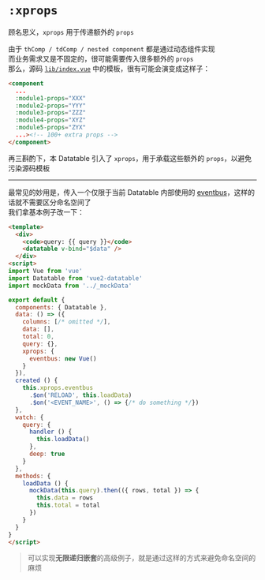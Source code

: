 # `:xprops`

顾名思义，`xprops` 用于传递额外的 `props`

由于 `thComp / tdComp / nested component` 都是通过动态组件实现  
而业务需求又是不固定的，很可能需要传入很多额外的 `props`  
那么，源码 [`lib/index.vue`](https://github.com/OneWayTech/vue2-datatable/blob/master/lib/index.vue) 中的模板，很有可能会演变成这样子：

```html
<component
  ...
  :module1-props="XXX"
  :module2-props="YYY"
  :module3-props="ZZZ"
  :module4-props="XYZ"
  :module5-props="ZYX"
  ...><!-- 100+ extra props -->
</component>
```

再三斟酌下，本 Datatable 引入了 `xprops`，用于承载这些额外的 `props`，以避免污染源码模板

***

最常见的妙用是，传入一个仅限于当前 Datatable 内部使用的 [eventbus](https://vuejs.org/v2/guide/components.html#Non-Parent-Child-Communication)，这样的话就不需要区分命名空间了  
我们拿基本例子改一下：

```html
<template>
  <div>
    <code>query: {{ query }}</code>
    <datatable v-bind="$data" />
  </div>
<script>
import Vue from 'vue'
import Datatable from 'vue2-datatable'
import mockData from '../_mockData'

export default {
  components: { Datatable },
  data: () => ({
    columns: [/* omitted */],
    data: [],
    total: 0,
    query: {},
    xprops: {
      eventbus: new Vue()
    }
  }),
  created () {
    this.xprops.eventbus
      .$on('RELOAD', this.loadData)
      .$on('<EVENT_NAME>', () => {/* do something */})
  },
  watch: {
    query: {
      handler () {
        this.loadData()
      },
      deep: true
    }
  },
  methods: {
    loadData () {
      mockData(this.query).then(({ rows, total }) => {
        this.data = rows
        this.total = total
      })      
    }
  }
}
</script>
```

> 可以实现**无限递归嵌套**的高级例子，就是通过这样的方式来避免命名空间的麻烦

